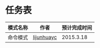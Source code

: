 # 任务表
| 模式名称        | 作者           |      预计完成时间    |
| ------------- |:-------------:| ------------- |
|   命令模式     |  [lijunhuayc](https://github.com/lijunhuayc) |   2015.3.18  |    









